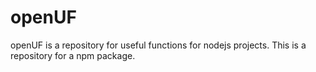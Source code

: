 # openUF
openUF is a repository for useful functions for nodejs projects. This is a repository for a npm package.

